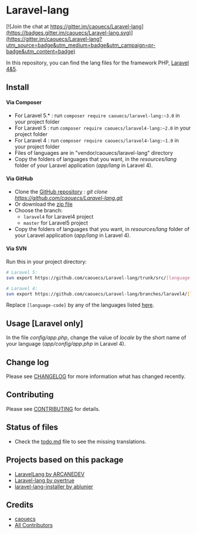 # Laravel-lang

[![Join the chat at https://gitter.im/caouecs/Laravel-lang](https://badges.gitter.im/caouecs/Laravel-lang.svg)](https://gitter.im/caouecs/Laravel-lang?utm_source=badge&utm_medium=badge&utm_campaign=pr-badge&utm_content=badge)

In this repository, you can find the lang files for the framework PHP, [Laravel 4&5](http://www.laravel.com).

## Install

#### Via Composer
* For Laravel 5.* : run `composer require caouecs/laravel-lang:~3.0` in your project folder
* For Laravel 5 : run `composer require caouecs/laravel4-lang:~2.0` in your project folder
* For Laravel 4 : run `composer require caouecs/laravel4-lang:~1.0` in your project folder
* Files of languages are in "vendor/caouecs/laravel-lang" directory
* Copy the folders of languages that you want, in the *resources/lang* folder of your Laravel application (*app/lang* in Laravel 4).

#### Via GitHub

* Clone the [GitHub repository](https://github.com/caouecs/laravel-lang/) : *git clone https://github.com/caouecs/Laravel-lang.git*
* Or download the [zip file](https://github.com/caouecs/laravel-lang/archive/master.zip)
* Choose the branch:
    * `laravel4` for Laravel4 project
    * `master` for Laravel5 project
* Copy the folders of languages that you want, in *resources/lang* folder of your Laravel application (*app/lang* in Laravel 4).

#### Via SVN

Run this in your project directory:

```sh
# Laravel 5:
svn export https://github.com/caouecs/Laravel-lang/trunk/src/[language-code] resources/lang/[language-code]

# Laravel 4:
svn export https://github.com/caouecs/Laravel-lang/branches/laravel4/[language-code] app/lang/[language-code]
```

Replace `[language-code]` by any of the languages listed [here](src).

## Usage [Laravel only]

In the file *config/app.php*, change the value of *locale* by the short name of your language (*app/config/app.php* in Laravel 4).

## Change log

Please see [CHANGELOG](CHANGELOG.md) for more information what has changed recently.

## Contributing

Please see [CONTRIBUTING](CONTRIBUTING.md) for details.

## Status of files

* Check the [todo.md](todo.md) file to see the missing translations.

## Projects based on this package

* [LaravelLang by ARCANEDEV](https://github.com/ARCANEDEV/LaravelLang)
* [Laravel-lang by overtrue](https://github.com/overtrue/laravel-lang)
* [laravel-lang-installer by ablunier](https://github.com/ablunier/laravel-lang-installer)

## Credits

- [caouecs](https://github.com/caouecs)
- [All Contributors](https://github.com/caouecs/Laravel-lang/graphs/contributors)
